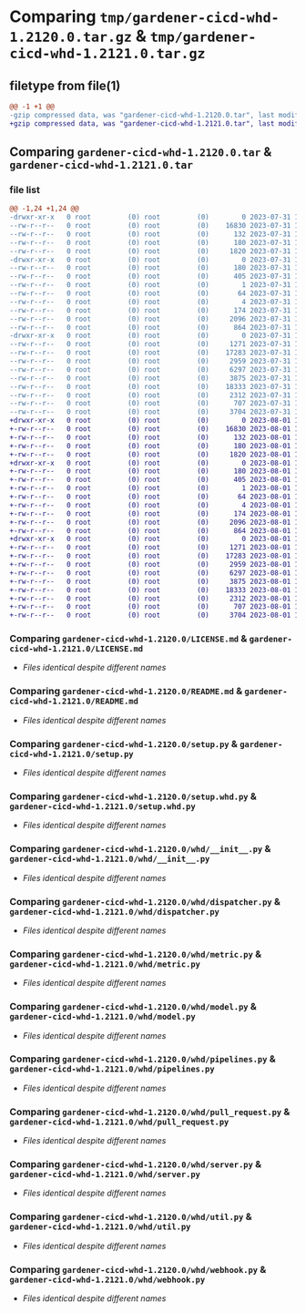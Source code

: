 # Comparing `tmp/gardener-cicd-whd-1.2120.0.tar.gz` & `tmp/gardener-cicd-whd-1.2121.0.tar.gz`

## filetype from file(1)

```diff
@@ -1 +1 @@
-gzip compressed data, was "gardener-cicd-whd-1.2120.0.tar", last modified: Mon Jul 31 10:33:34 2023, max compression
+gzip compressed data, was "gardener-cicd-whd-1.2121.0.tar", last modified: Tue Aug  1 12:42:51 2023, max compression
```

## Comparing `gardener-cicd-whd-1.2120.0.tar` & `gardener-cicd-whd-1.2121.0.tar`

### file list

```diff
@@ -1,24 +1,24 @@
-drwxr-xr-x   0 root         (0) root         (0)        0 2023-07-31 10:33:34.733995 gardener-cicd-whd-1.2120.0/
--rw-r--r--   0 root         (0) root         (0)    16830 2023-07-31 10:32:36.000000 gardener-cicd-whd-1.2120.0/LICENSE.md
--rw-r--r--   0 root         (0) root         (0)      132 2023-07-31 10:32:36.000000 gardener-cicd-whd-1.2120.0/NOTICE.md
--rw-r--r--   0 root         (0) root         (0)      180 2023-07-31 10:33:34.733995 gardener-cicd-whd-1.2120.0/PKG-INFO
--rw-r--r--   0 root         (0) root         (0)     1820 2023-07-31 10:32:36.000000 gardener-cicd-whd-1.2120.0/README.md
-drwxr-xr-x   0 root         (0) root         (0)        0 2023-07-31 10:33:34.729995 gardener-cicd-whd-1.2120.0/gardener_cicd_whd.egg-info/
--rw-r--r--   0 root         (0) root         (0)      180 2023-07-31 10:33:34.000000 gardener-cicd-whd-1.2120.0/gardener_cicd_whd.egg-info/PKG-INFO
--rw-r--r--   0 root         (0) root         (0)      405 2023-07-31 10:33:34.000000 gardener-cicd-whd-1.2120.0/gardener_cicd_whd.egg-info/SOURCES.txt
--rw-r--r--   0 root         (0) root         (0)        1 2023-07-31 10:33:34.000000 gardener-cicd-whd-1.2120.0/gardener_cicd_whd.egg-info/dependency_links.txt
--rw-r--r--   0 root         (0) root         (0)       64 2023-07-31 10:33:34.000000 gardener-cicd-whd-1.2120.0/gardener_cicd_whd.egg-info/requires.txt
--rw-r--r--   0 root         (0) root         (0)        4 2023-07-31 10:33:34.000000 gardener-cicd-whd-1.2120.0/gardener_cicd_whd.egg-info/top_level.txt
--rw-r--r--   0 root         (0) root         (0)      174 2023-07-31 10:33:34.733995 gardener-cicd-whd-1.2120.0/setup.cfg
--rw-r--r--   0 root         (0) root         (0)     2096 2023-07-31 10:32:36.000000 gardener-cicd-whd-1.2120.0/setup.py
--rw-r--r--   0 root         (0) root         (0)      864 2023-07-31 10:32:36.000000 gardener-cicd-whd-1.2120.0/setup.whd.py
-drwxr-xr-x   0 root         (0) root         (0)        0 2023-07-31 10:33:34.729995 gardener-cicd-whd-1.2120.0/whd/
--rw-r--r--   0 root         (0) root         (0)     1271 2023-07-31 10:32:36.000000 gardener-cicd-whd-1.2120.0/whd/__init__.py
--rw-r--r--   0 root         (0) root         (0)    17283 2023-07-31 10:32:36.000000 gardener-cicd-whd-1.2120.0/whd/dispatcher.py
--rw-r--r--   0 root         (0) root         (0)     2959 2023-07-31 10:32:36.000000 gardener-cicd-whd-1.2120.0/whd/metric.py
--rw-r--r--   0 root         (0) root         (0)     6297 2023-07-31 10:32:36.000000 gardener-cicd-whd-1.2120.0/whd/model.py
--rw-r--r--   0 root         (0) root         (0)     3875 2023-07-31 10:32:36.000000 gardener-cicd-whd-1.2120.0/whd/pipelines.py
--rw-r--r--   0 root         (0) root         (0)    18333 2023-07-31 10:32:36.000000 gardener-cicd-whd-1.2120.0/whd/pull_request.py
--rw-r--r--   0 root         (0) root         (0)     2312 2023-07-31 10:32:36.000000 gardener-cicd-whd-1.2120.0/whd/server.py
--rw-r--r--   0 root         (0) root         (0)      707 2023-07-31 10:32:36.000000 gardener-cicd-whd-1.2120.0/whd/util.py
--rw-r--r--   0 root         (0) root         (0)     3704 2023-07-31 10:32:36.000000 gardener-cicd-whd-1.2120.0/whd/webhook.py
+drwxr-xr-x   0 root         (0) root         (0)        0 2023-08-01 12:42:51.509577 gardener-cicd-whd-1.2121.0/
+-rw-r--r--   0 root         (0) root         (0)    16830 2023-08-01 12:41:52.000000 gardener-cicd-whd-1.2121.0/LICENSE.md
+-rw-r--r--   0 root         (0) root         (0)      132 2023-08-01 12:41:52.000000 gardener-cicd-whd-1.2121.0/NOTICE.md
+-rw-r--r--   0 root         (0) root         (0)      180 2023-08-01 12:42:51.509577 gardener-cicd-whd-1.2121.0/PKG-INFO
+-rw-r--r--   0 root         (0) root         (0)     1820 2023-08-01 12:41:52.000000 gardener-cicd-whd-1.2121.0/README.md
+drwxr-xr-x   0 root         (0) root         (0)        0 2023-08-01 12:42:51.509577 gardener-cicd-whd-1.2121.0/gardener_cicd_whd.egg-info/
+-rw-r--r--   0 root         (0) root         (0)      180 2023-08-01 12:42:51.000000 gardener-cicd-whd-1.2121.0/gardener_cicd_whd.egg-info/PKG-INFO
+-rw-r--r--   0 root         (0) root         (0)      405 2023-08-01 12:42:51.000000 gardener-cicd-whd-1.2121.0/gardener_cicd_whd.egg-info/SOURCES.txt
+-rw-r--r--   0 root         (0) root         (0)        1 2023-08-01 12:42:51.000000 gardener-cicd-whd-1.2121.0/gardener_cicd_whd.egg-info/dependency_links.txt
+-rw-r--r--   0 root         (0) root         (0)       64 2023-08-01 12:42:51.000000 gardener-cicd-whd-1.2121.0/gardener_cicd_whd.egg-info/requires.txt
+-rw-r--r--   0 root         (0) root         (0)        4 2023-08-01 12:42:51.000000 gardener-cicd-whd-1.2121.0/gardener_cicd_whd.egg-info/top_level.txt
+-rw-r--r--   0 root         (0) root         (0)      174 2023-08-01 12:42:51.509577 gardener-cicd-whd-1.2121.0/setup.cfg
+-rw-r--r--   0 root         (0) root         (0)     2096 2023-08-01 12:41:52.000000 gardener-cicd-whd-1.2121.0/setup.py
+-rw-r--r--   0 root         (0) root         (0)      864 2023-08-01 12:41:52.000000 gardener-cicd-whd-1.2121.0/setup.whd.py
+drwxr-xr-x   0 root         (0) root         (0)        0 2023-08-01 12:42:51.509577 gardener-cicd-whd-1.2121.0/whd/
+-rw-r--r--   0 root         (0) root         (0)     1271 2023-08-01 12:41:52.000000 gardener-cicd-whd-1.2121.0/whd/__init__.py
+-rw-r--r--   0 root         (0) root         (0)    17283 2023-08-01 12:41:52.000000 gardener-cicd-whd-1.2121.0/whd/dispatcher.py
+-rw-r--r--   0 root         (0) root         (0)     2959 2023-08-01 12:41:52.000000 gardener-cicd-whd-1.2121.0/whd/metric.py
+-rw-r--r--   0 root         (0) root         (0)     6297 2023-08-01 12:41:52.000000 gardener-cicd-whd-1.2121.0/whd/model.py
+-rw-r--r--   0 root         (0) root         (0)     3875 2023-08-01 12:41:52.000000 gardener-cicd-whd-1.2121.0/whd/pipelines.py
+-rw-r--r--   0 root         (0) root         (0)    18333 2023-08-01 12:41:52.000000 gardener-cicd-whd-1.2121.0/whd/pull_request.py
+-rw-r--r--   0 root         (0) root         (0)     2312 2023-08-01 12:41:52.000000 gardener-cicd-whd-1.2121.0/whd/server.py
+-rw-r--r--   0 root         (0) root         (0)      707 2023-08-01 12:41:52.000000 gardener-cicd-whd-1.2121.0/whd/util.py
+-rw-r--r--   0 root         (0) root         (0)     3704 2023-08-01 12:41:52.000000 gardener-cicd-whd-1.2121.0/whd/webhook.py
```

### Comparing `gardener-cicd-whd-1.2120.0/LICENSE.md` & `gardener-cicd-whd-1.2121.0/LICENSE.md`

 * *Files identical despite different names*

### Comparing `gardener-cicd-whd-1.2120.0/README.md` & `gardener-cicd-whd-1.2121.0/README.md`

 * *Files identical despite different names*

### Comparing `gardener-cicd-whd-1.2120.0/setup.py` & `gardener-cicd-whd-1.2121.0/setup.py`

 * *Files identical despite different names*

### Comparing `gardener-cicd-whd-1.2120.0/setup.whd.py` & `gardener-cicd-whd-1.2121.0/setup.whd.py`

 * *Files identical despite different names*

### Comparing `gardener-cicd-whd-1.2120.0/whd/__init__.py` & `gardener-cicd-whd-1.2121.0/whd/__init__.py`

 * *Files identical despite different names*

### Comparing `gardener-cicd-whd-1.2120.0/whd/dispatcher.py` & `gardener-cicd-whd-1.2121.0/whd/dispatcher.py`

 * *Files identical despite different names*

### Comparing `gardener-cicd-whd-1.2120.0/whd/metric.py` & `gardener-cicd-whd-1.2121.0/whd/metric.py`

 * *Files identical despite different names*

### Comparing `gardener-cicd-whd-1.2120.0/whd/model.py` & `gardener-cicd-whd-1.2121.0/whd/model.py`

 * *Files identical despite different names*

### Comparing `gardener-cicd-whd-1.2120.0/whd/pipelines.py` & `gardener-cicd-whd-1.2121.0/whd/pipelines.py`

 * *Files identical despite different names*

### Comparing `gardener-cicd-whd-1.2120.0/whd/pull_request.py` & `gardener-cicd-whd-1.2121.0/whd/pull_request.py`

 * *Files identical despite different names*

### Comparing `gardener-cicd-whd-1.2120.0/whd/server.py` & `gardener-cicd-whd-1.2121.0/whd/server.py`

 * *Files identical despite different names*

### Comparing `gardener-cicd-whd-1.2120.0/whd/util.py` & `gardener-cicd-whd-1.2121.0/whd/util.py`

 * *Files identical despite different names*

### Comparing `gardener-cicd-whd-1.2120.0/whd/webhook.py` & `gardener-cicd-whd-1.2121.0/whd/webhook.py`

 * *Files identical despite different names*

